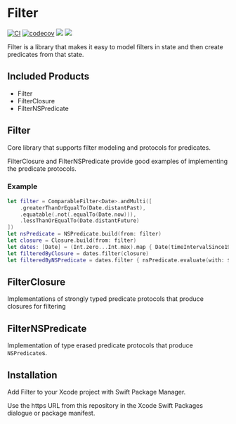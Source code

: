# Filter

[![CI](https://github.com/roanutil/swift-filter/actions/workflows/ci.yml/badge.svg)](https://github.com/roanutil/swift-filter/actions/workflows/ci.yml)
[![codecov](https://codecov.io/gh/roanutil/swift-filter/branch/main/graph/badge.svg?token=86G7F92SM2)](https://codecov.io/gh/roanutil/swift-filter)
[![](https://img.shields.io/endpoint?url=https%3A%2F%2Fswiftpackageindex.com%2Fapi%2Fpackages%2Froanutil%2Fswift-filter%2Fbadge%3Ftype%3Dswift-versions)](https://swiftpackageindex.com/roanutil/swift-filter)
[![](https://img.shields.io/endpoint?url=https%3A%2F%2Fswiftpackageindex.com%2Fapi%2Fpackages%2Froanutil%2Fswift-filter%2Fbadge%3Ftype%3Dplatforms)](https://swiftpackageindex.com/roanutil/swift-filter)

Filter is a library that makes it easy to model filters in state and then create predicates from that state.

## Included Products
- Filter
- FilterClosure
- FilterNSPredicate

## Filter
Core library that supports filter modeling and protocols for predicates.

FilterClosure and FilterNSPredicate provide good examples of implementing the predicate protocols.

### Example
```swift
let filter = ComparableFilter<Date>.andMulti([
    .greaterThanOrEqualTo(Date.distantPast),
    .equatable(.not(.equalTo(Date.now))),
    .lessThanOrEqualTo(Date.distantFuture)
])
let nsPredicate = NSPredicate.build(from: filter)
let closure = Closure.build(from: filter)
let dates: [Date] = (Int.zero...Int.max).map { Date(timeIntervalSince1970: Double($0)) }
let filteredByClosure = dates.filter(closure)
let filteredByNSPredicate = dates.filter { nsPredicate.evaluate(with: $0) }
```

## FilterClosure
Implementations of strongly typed predicate protocols that produce closures for filtering

## FilterNSPredicate
Implementation of type erased predicate protocols that produce `NSPredicate`s.

## Installation
Add Filter to your Xcode project with Swift Package Manager.

Use the https URL from this repository in the Xcode Swift Packages dialogue or package manifest.
